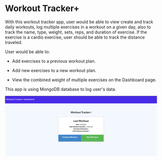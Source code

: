 # Workout Tracker+
With this workout tracker app, user would be able to view create and track daily workouts, log multiple exercises in a workout on a given day, also to track the name, type, weight, sets, reps, and duration of exercise. If the exercise is a cardio exercise, user should be able to track the distance traveled.

User would be able to:

  * Add exercises to a previous workout plan.

  * Add new exercises to a new workout plan.

  * View the combined weight of multiple exercises on the Dashboard page.

This app is using MongoDB database to log user's data.

![Workout Tracker+](./img/readme-img-01.png)


